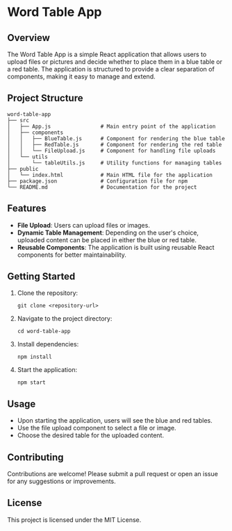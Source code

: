# Word Table App

## Overview
The Word Table App is a simple React application that allows users to upload files or pictures and decide whether to place them in a blue table or a red table. The application is structured to provide a clear separation of components, making it easy to manage and extend.

## Project Structure
```
word-table-app
├── src
│   ├── App.js                # Main entry point of the application
│   ├── components
│   │   ├── BlueTable.js      # Component for rendering the blue table
│   │   ├── RedTable.js       # Component for rendering the red table
│   │   └── FileUpload.js     # Component for handling file uploads
│   └── utils
│       └── tableUtils.js     # Utility functions for managing tables
├── public
│   └── index.html            # Main HTML file for the application
├── package.json              # Configuration file for npm
└── README.md                 # Documentation for the project
```

## Features
- **File Upload**: Users can upload files or images.
- **Dynamic Table Management**: Depending on the user's choice, uploaded content can be placed in either the blue or red table.
- **Reusable Components**: The application is built using reusable React components for better maintainability.

## Getting Started
1. Clone the repository:
   ```
   git clone <repository-url>
   ```
2. Navigate to the project directory:
   ```
   cd word-table-app
   ```
3. Install dependencies:
   ```
   npm install
   ```
4. Start the application:
   ```
   npm start
   ```

## Usage
- Upon starting the application, users will see the blue and red tables.
- Use the file upload component to select a file or image.
- Choose the desired table for the uploaded content.

## Contributing
Contributions are welcome! Please submit a pull request or open an issue for any suggestions or improvements.

## License
This project is licensed under the MIT License.
